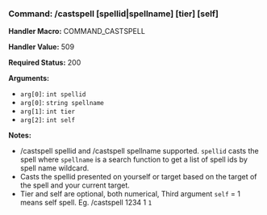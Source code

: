 ### Command: /castspell [spellid|spellname] [tier] [self]

**Handler Macro:** COMMAND_CASTSPELL

**Handler Value:** 509

**Required Status:** 200

**Arguments:**
- `arg[0]`: `int spellid`
- `arg[0]`: `string spellname`
- `arg[1]`: `int tier`
- `arg[2]`: `int self`

**Notes:**
- /castspell spellid and /castspell spellname supported.  `spellid` casts the spell where `spellname` is a search function to get a list of spell ids by spell name wildcard.
- Casts the spellid presented on yourself or target based on the target of the spell and your current target.
- Tier and self are optional, both numerical, Third argument `self` = 1 means self spell.  Eg. /castspell 1234 1 `1`
